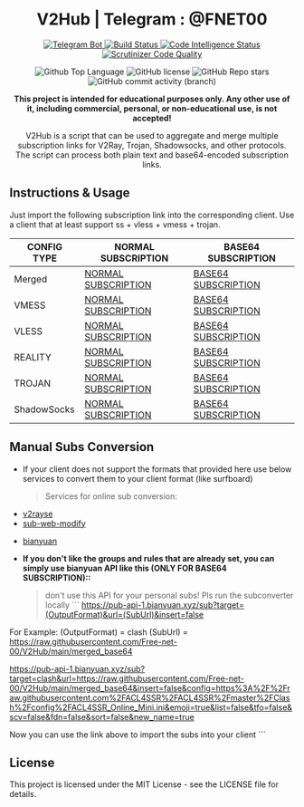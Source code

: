 <h1 id="v2ray-collector" align="center">V2Hub | Telegram : @FNET00</h1>
<p align="center">
  <a href="https://t.me/v2raycollectorbot">
    <img src="https://img.shields.io/badge/Telegram_Bot-@v2raycollectorbot-darkblue?style=flat&logo=telegram" alt="Telegram Bot">
  </a>
  <a href="https://scrutinizer-ci.com/g/Free-net-00/V2Hub/build-status/main">
    <img src="https://scrutinizer-ci.com/g/Free-net-00/V2Hub/badges/build.png?b=main" alt="Build Status">
  </a>
  <a href="https://scrutinizer-ci.com/code-intelligence">
    <img src="https://scrutinizer-ci.com/g/Free-net-00/V2Hub/badges/code-intelligence.svg?b=main" alt="Code Intelligence Status">
  </a>
  <a href="https://scrutinizer-ci.com/g/Free-net-00/V2Hub/?branch=main">
    <img src="https://img.shields.io/scrutinizer/quality/g/Free-net-00/V2Hub?style=flat&logo=scrutinizerci" alt="Scrutinizer Code Quality">
  </a>
</p>
<p align="center">
  <img src="https://img.shields.io/github/languages/top/Free-net-00/V2Hub?color=5D6D7E" alt="Github Top Language">
  <img src="https://img.shields.io/github/license/Free-net-00/V2Hub?color=5D6D7E" alt="GitHub license">
  <img alt="GitHub Repo stars" src="https://img.shields.io/github/stars/Free-net-00/V2Hub">
  <img alt="GitHub commit activity (branch)" src="https://img.shields.io/github/commit-activity/t/Free-net-00/V2Hub">
</p>
<p align="center">
  <b>This project is intended for educational purposes only. Any other use of it, including commercial, personal, or non-educational use, is not accepted!</b>
</p>
<p align="center">V2Hub is a script that can be used to aggregate and merge multiple subscription links for V2Ray, Trojan, Shadowsocks, and other protocols. The script can process both plain text and base64-encoded subscription links.</p>
<h2 id="instructions-usage">Instructions & Usage</h2>
<p>Just import the following subscription link into the corresponding client. Use a client that at least support ss + vless + vmess + trojan.</p>
<table>
  <thead>
    <tr>
      <th>CONFIG TYPE</th>
      <th>NORMAL SUBSCRIPTION</th>
      <th>BASE64 SUBSCRIPTION</th>
    </tr>
  </thead>
  <tbody>
    <tr>
      <td>Merged</td>
      <td>
        <a href="https://raw.githubusercontent.com/Free-net-00/V2Hub/main/merged">NORMAL SUBSCRIPTION</a>
      </td>
      <td>
        <a href="https://raw.githubusercontent.com/Free-net-00/V2Hub/main/merged_base64">BASE64 SUBSCRIPTION</a>
      </td>
    </tr>
    <tr>
      <td>VMESS</td>
      <td>
        <a href="https://raw.githubusercontent.com/Free-net-00/V2Hub/main/Split/Normal/vmess">NORMAL SUBSCRIPTION</a>
      </td>
      <td>
        <a href="https://raw.githubusercontent.com/Free-net-00/V2Hub/main/Split/Base64/vmess">BASE64 SUBSCRIPTION</a>
      </td>
      </tr>
    <tr>
      <td>VLESS</td>
      <td>
        <a href="https://raw.githubusercontent.com/Free-net-00/V2Hub/main/Split/Normal/vless">NORMAL SUBSCRIPTION</a>
      </td>
      <td>
        <a href="https://raw.githubusercontent.com/Free-net-00/V2Hub/main/Split/Base64/vless">BASE64 SUBSCRIPTION</a>
      </td>
      </tr>
    <tr>
      <td>REALITY</td>
      <td>
        <a href="https://raw.githubusercontent.com/Free-net-00/V2Hub/main/Split/Normal/reality">NORMAL SUBSCRIPTION</a>
      </td>
      <td>
        <a href="https://raw.githubusercontent.com/Free-net-00/V2Hub/main/Split/Base64/reality">BASE64 SUBSCRIPTION</a>
      </td>
      </tr>
    <tr>
      <td>TROJAN</td>
      <td>
        <a href="https://raw.githubusercontent.com/Free-net-00/V2Hub/main/Split/Normal/trojan">NORMAL SUBSCRIPTION</a>
      </td>
      <td>
        <a href="https://raw.githubusercontent.com/Free-net-00/V2Hub/main/Split/Base64/trojan">BASE64 SUBSCRIPTION</a>
      </td>
      </tr>
    <tr>
      <td>ShadowSocks</td>
      <td>
        <a href="https://raw.githubusercontent.com/Free-net-00/V2Hub/main/Split/Normal/shadowsocks">NORMAL SUBSCRIPTION</a>
      </td>
      <td>
        <a href="https://raw.githubusercontent.com/Free-net-00/V2Hub/main/Split/Base64/shadowsocks">BASE64 SUBSCRIPTION</a>
      </td>
      </tr>
  </tbody>
</table>
<h2 id="manual-subs-conversion">Manual Subs Conversion</h2>
<ul>
  <li>If your client does not support the formats that provided here use below services to convert them to your client format (like surfboard) <blockquote>
      <p>Services for online sub conversion:</p>
    </blockquote>
  </li>
  <li>
    <a href="https://v2rayse.com/en/node-convert">v2rayse</a>
  </li>
  <li>
    <a href="https://sub.v1.mk/">sub-web-modify</a>
  </li>
  <li>
    <p>
      <a href="https://bianyuan.xyz/">bianyuan</a>
    </p>
  </li>
  <li>
    <p>
      <strong>If you don't like the groups and rules that are already set, you can simply use bianyuan API like this (ONLY FOR BASE64 SUBSCRIPTION)::</strong>
    </p>
    <blockquote>
      <p>don't use this API for your personal subs! Pls run the subconverter locally ``` <a href="https://pub-api-1.bianyuan.xyz/sub?target=(OutputFormat)&url=(SubUrl)&insert=false">https://pub-api-1.bianyuan.xyz/sub?target=(OutputFormat)&url=(SubUrl)&insert=false</a>
      </p>
    </blockquote>
  </li>
</ul>
<p>For Example: (OutputFormat) = clash (SubUrl) = <a href="https://raw.githubusercontent.com/Free-net-00/V2Hub/main/merged_base64">https://raw.githubusercontent.com/Free-net-00/V2Hub/main/merged_base64</a>
</p>
<p>
  <a href="https://pub-api-1.bianyuan.xyz/sub?target=clash&url=https://raw.githubusercontent.com/Free-net-00/V2Hub/main/merged_base64&insert=false&config=https%3A%2F%2Fraw.githubusercontent.com%2FACL4SSR%2FACL4SSR%2Fmaster%2FClash%2Fconfig%2FACL4SSR_Online_Mini.ini&emoji=true&list=false&tfo=false&scv=false&fdn=false&sort=false&new_name=true">https://pub-api-1.bianyuan.xyz/sub?target=clash&url=https://raw.githubusercontent.com/Free-net-00/V2Hub/main/merged_base64&insert=false&config=https%3A%2F%2Fraw.githubusercontent.com%2FACL4SSR%2FACL4SSR%2Fmaster%2FClash%2Fconfig%2FACL4SSR_Online_Mini.ini&emoji=true&list=false&tfo=false&scv=false&fdn=false&sort=false&new_name=true</a>
</p>
<p>Now you can use the link above to import the subs into your client ```</p>
<h2 id="license">License</h2>
<p>This project is licensed under the MIT License - see the LICENSE file for details.</p>
